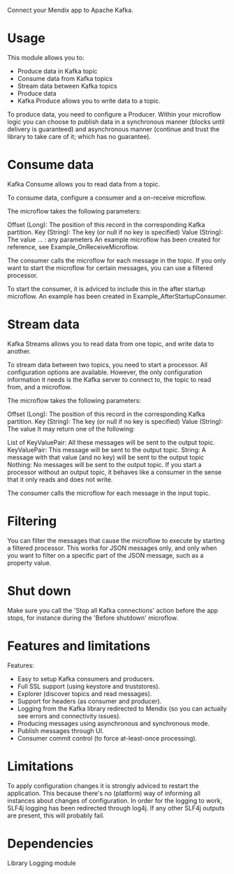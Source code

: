 Connect your Mendix app to Apache Kafka.

# Usage
This module allows you to:

- Produce data in Kafka topic
- Consume data from Kafka topics
- Stream data between Kafka topics
- Produce data
- Kafka Produce allows you to write data to a topic.

To produce data, you need to configure a Producer. Within your microflow logic you can choose to publish data in a synchronous manner (blocks until delivery is guaranteed) and asynchronous manner (continue and trust the library to take care of it; which has no guarantee).

# Consume data
Kafka Consume allows you to read data from a topic.

To consume data, configure a consumer and a on-receive microflow.

The microflow takes the following parameters:

Offset (Long): The position of this record in the corresponding Kafka partition.
Key (String): The key (or null if no key is specified)
Value (String): The value
… : any parameters
An example microflow has been created for reference, see Example_OnReceiveMicroflow.

The consumer calls the microflow for each message in the topic. If you only want to start the microflow for certain messages, you can use a filtered processor.

To start the consumer, it is adviced to include this in the after startup microflow. An example has been created in Example_AfterStartupConsumer.

# Stream data
Kafka Streams allows you to read data from one topic, and write data to another.

To stream data between two topics, you need to start a processor. All configuration options are available. However, the only configuration information it needs is the Kafka server to connect to, the topic to read from, and a microflow.

The microflow takes the following parameters:

Offset (Long): The position of this record in the corresponding Kafka partition.
Key (String): The key (or null if no key is specified)
Value (String): The value
It may return one of the following:

List of KeyValuePair: All these messages will be sent to the output topic.
KeyValuePair: This message will be sent to the output topic.
String: A message with that value (and no key) will be sent to the output topic
Nothing: No messages will be sent to the output topic.
If you start a processor without an output topic, it behaves like a consumer in the sense that it only reads and does not write.

The consumer calls the microflow for each message in the input topic.

# Filtering
You can filter the messages that cause the microflow to execute by starting a filtered processor. This works for JSON messages only, and only when you want to filter on a specific part of the JSON message, such as a property value.

# Shut down
Make sure you call the 'Stop all Kafka connections' action before the app stops, for instance during the 'Before shutdown' microflow.

# Features and limitations
Features:
- Easy to setup Kafka consumers and producers.
- Full SSL support (using keystore and truststores).
- Explorer (discover topics and read messages).
- Support for headers (as consumer and producer).
- Logging from the Kafka library redirected to Mendix (so you can actually see errors and connectivity issues).
- Producing messages using asynchronous and synchronous mode.
- Publish messages through UI.
- Consumer commit control (to force at-least-once processing).

# Limitations

To apply configuration changes it is strongly adviced to restart the application. This because there's no (platform) way of informing all instances about changes of configuration.
In order for the logging to work, SLF4j logging has been redirected through log4j. If any other SLF4j outputs are present, this will probably fail.

# Dependencies
Library Logging module
